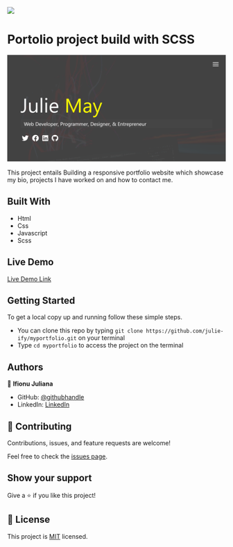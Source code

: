 ![](https://img.shields.io/badge/Microverse-blueviolet)

# Portolio project build with SCSS

> 

![screenshot](./images/portfolio-img.png)

This project entails Building a responsive portfolio website which showcase my bio, projects I have worked on and how to contact me.

## Built With

- Html
- Css
- Javascript
- Scss

## Live Demo

[Live Demo Link](https://julie-ify.github.io/myportfolio/index.html)

## Getting Started

To get a local copy up and running follow these simple steps.

- You can clone this repo by typing `git clone https://github.com/julie-ify/myportfolio.git` on your terminal
- Type `cd myportfolio` to access the project on the terminal

## Authors

👤 **Ifionu Juliana**

- GitHub: [@githubhandle](https://github.com/julie-ify)
- LinkedIn: [LinkedIn](https://www.linkedin.com/in/juliana-ifionu-4a9492212/)

## 🤝 Contributing

Contributions, issues, and feature requests are welcome!

Feel free to check the [issues page](https://github.com/julie-ify/myportfolio/issues).

## Show your support

Give a ⭐️ if you like this project!

## 📝 License

This project is [MIT](./MIT.md) licensed.